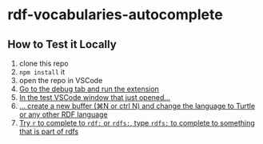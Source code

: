 # rdf-vocabularies-autocomplete

## How to Test it Locally

1. clone this repo
2. `npm install` it
3. open the repo in VSCode
4. [Go to the debug tab and run the extension](https://i.imgur.com/jWzizCo.png)
5. [In the test VSCode window that just opened…](https://i.imgur.com/ahJrU8s.png)
6. [… create a new buffer (⌘N or ctrl N) and change the language to Turtle or any other RDF language](https://i.imgur.com/TPS7nUm.png)
7. [Try `r` to complete to `rdf:` or `rdfs:`, type `rdfs:` to complete to something that is part of rdfs](https://i.imgur.com/qoD2lYc.png)
